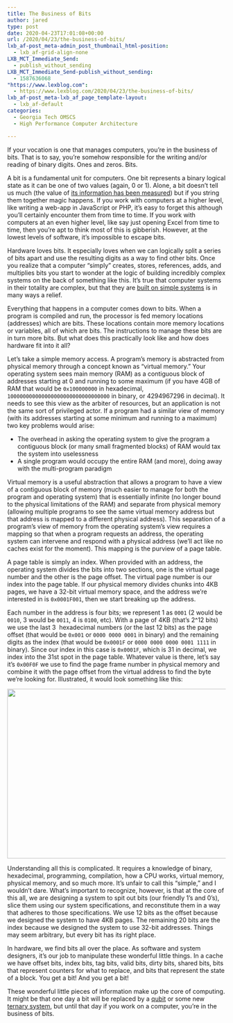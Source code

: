 ```yaml
---
title: The Business of Bits
author: jared
type: post
date: 2020-04-23T17:01:08+00:00
url: /2020/04/23/the-business-of-bits/
lxb_af-post_meta-admin_post_thumbnail_html-position:
  - lxb_af-grid-align-none
LXB_MCT_Immediate_Send:
  - publish_without_sending
LXB_MCT_Immediate_Send-publish_without_sending:
  - 1587636068
"https://www.lexblog.com":
  - https://www.lexblog.com/2020/04/23/the-business-of-bits/
lxb_af-post_meta-lxb_af_page_template-layout:
  - lxb_af-default
categories:
  - Georgia Tech OMSCS
  - High Performance Computer Architecture

---
```

If your vocation is one that manages computers, you&#8217;re in the business of bits. That is to say, you&#8217;re somehow responsible for the writing and/or reading of binary digits. Ones and zeros. Bits.

A bit is a fundamental unit for computers. One bit represents a binary logical state as it can be one of two values (again, 0 or 1). Alone, a bit doesn&#8217;t tell us much (the value of [its information has been measured][1]) but if you string them together magic happens. If you work with computers at a higher level, like writing a web-app in JavaScript or PHP, it&#8217;s easy to forget this although you&#8217;ll certainly encounter them from time to time. If you work with computers at an even higher level, like say just opening Excel from time to time, then you&#8217;re apt to think most of this is gibberish. However, at the lowest levels of software, it&#8217;s impossible to escape bits.

<!--more-->

Hardware loves bits. It especially loves when we can logically split a series of bits apart and use the resulting digits as a way to find other bits. Once you realize that a computer &#8220;simply&#8221; creates, stores, references, adds, and multiplies bits you start to wonder at the logic of building incredibly complex systems on the back of something like this. It&#8217;s true that computer systems in their totality are complex, but that they are [built on simple systems][2] is in many ways a relief.

Everything that happens in a computer comes down to bits. When a program is compiled and run, the processor is fed memory locations (addresses) which are bits. These locations contain more memory locations or variables, all of which are bits. The instructions to manage these bits are in turn more bits. But what does this practically look like and how does hardware fit into it all?

Let&#8217;s take a simple memory access. A program&#8217;s memory is abstracted from physical memory through a concept known as &#8220;virtual memory.&#8221; Your operating system sees main memory (RAM) as a contiguous block of addresses starting at 0 and running to some maximum (if you have 4GB of RAM that would be `0x100000000` in hexadecimal, `100000000000000000000000000000000` in binary, or 4294967296 in decimal). It needs to see this view as the arbiter of resources, but an application is not the same sort of privileged actor. If a program had a similar view of memory (with its addresses starting at some minimum and running to a maximum) two key problems would arise:

  * The overhead in asking the operating system to give the program a contiguous block (or many small fragmented blocks) of RAM would tax the system into uselessness
  * A single program would occupy the entire RAM (and more), doing away with the multi-program paradigm

Virtual memory is a useful abstraction that allows a program to have a view of a contiguous block of memory (much easier to manage for both the program and operating system) that is essentially infinite (no longer bound to the physical limitations of the RAM) and separate from physical memory (allowing multiple programs to see the same virtual memory address but that address is mapped to a different physical address). This separation of a program&#8217;s view of memory from the operating system&#8217;s view requires a mapping so that when a program requests an address, the operating system can intervene and respond with a physical address (we&#8217;ll act like no caches exist for the moment). This mapping is the purview of a page table.

A page table is simply an index. When provided with an address, the operating system divides the bits into two sections, one is the virtual page number and the other is the page offset. The virtual page number is our index into the page table. If our physical memory divides chunks into 4KB pages, we have a 32-bit virtual memory space, and the address we&#8217;re interested in is `0x0001F001`, then we start breaking up the address.

Each number in the address is four bits; we represent 1 as `0001` (2 would be `0010`, 3 would be `0011`, 4 is `0100`, etc). With a page of 4KB (that&#8217;s 2^12 bits) we use the last 3  hexadecimal numbers (or the last 12 bits) as the page offset (that would be `0x001` or `0000 0000 0001` in binary) and the remaining digits as the index (that would be `0x0001F` or `0000 0000 0000 0001 1111` in binary). Since our index in this case is `0x0001F`, which is 31 in decimal, we index into the 31st spot in the page table. Whatever value is there, let&#8217;s say it&#8217;s `0x00F0F` we use to find the page frame number in physical memory and combine it with the page offset from the virtual address to find the byte we&#8217;re looking for. Illustrated, it would look something like this:

<img decoding="async" loading="lazy" class="aligncenter size-large wp-image-3082" src="https://jared.lexblogplatform.com/wp-content/uploads/sites/10/2020/04/bits-740x390.png" alt="" width="740" height="390" /> 

Understanding all this is complicated. It requires a knowledge of binary, hexadecimal, programming, compilation, how a CPU works, virtual memory, physical memory, and so much more. It&#8217;s unfair to call this &#8220;simple,&#8221; and I wouldn&#8217;t dare. What&#8217;s important to recognize, however, is that at the core of this all, we are designing a system to spit out bits (our friendly 1&#8217;s and 0&#8217;s), slice them using our system specifications, and reconstitute them in a way that adheres to those specifications. We use 12 bits as the offset because we designed the system to have 4KB pages. The remaining 20 bits are the index because we designed the system to use 32-bit addresses. Things may seem arbitrary, but every bit has its right place.

In hardware, we find bits all over the place. As software and system designers, it&#8217;s our job to manipulate these wonderful little things. In a cache we have offset bits, index bits, tag bits, valid bits, dirty bits, shared bits, bits that represent counters for what to replace, and bits that represent the state of a block. You get a bit! And you get a bit!

These wonderful little pieces of information make up the core of computing. It might be that one day a bit will be replaced by a [qubit][3] or some new [ternary system][4], but until that day if you work on a computer, you&#8217;re in the business of bits.

 [1]: https://en.wikipedia.org/wiki/Shannon_(unit)
 [2]: https://www.gkogan.co/blog/simple-systems/
 [3]: https://en.wikipedia.org/wiki/Qubit
 [4]: https://en.wikipedia.org/wiki/Ternary_computer